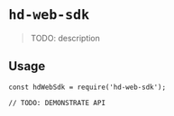 # `hd-web-sdk`

> TODO: description

## Usage

```
const hdWebSdk = require('hd-web-sdk');

// TODO: DEMONSTRATE API
```
